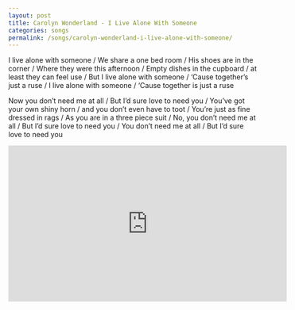 ```yaml
---
layout: post
title: Carolyn Wonderland - I Live Alone With Someone
categories: songs
permalink: /songs/carolyn-wonderland-i-live-alone-with-someone/
---
```


I live alone with someone / We share a one bed room / His shoes are in the corner / Where they were this afternoon / Empty dishes in the cupboard / at least they can feel use / But I live alone with someone / ‘Cause together’s just a ruse / I live alone with someone / ‘Cause together is just a ruse

Now you don’t need me at all / But I’d sure love to need you / You’ve got your own shiny horn / and you don’t even have to toot / You’re just as fine dressed in rags / As you are in a three piece suit / No, you don’t need me at all / But I’d sure love to need you / You don’t need me at all / But I’d sure love to need you

<div class="youtube-embed-container">
	<iframe width="560" height="315" src="https://www.youtube.com/embed/XT4Lr_oVGQY" title="YouTube video player" frameborder="0" allow="accelerometer; autoplay; clipboard-write; encrypted-media; gyroscope; picture-in-picture" allowfullscreen></iframe>
</div>